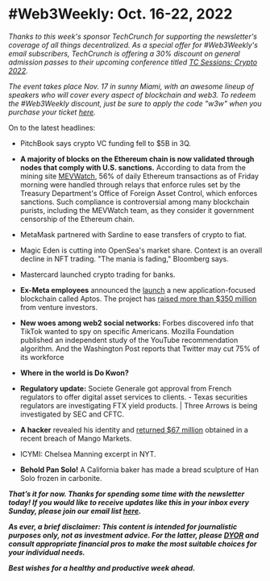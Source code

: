 # #Web3Weekly: Oct. 16-22, 2022

*Thanks to this week's sponsor TechCrunch for supporting the newsletter's coverage of all things decentralized. As a special offer for #Web3Weekly's email subscribers, TechCrunch is offering a 30% discount on  general admission passes to their upcoming conference titled [TC Sessions: Crypto 2022](https://techcrunch.com/events/tc-sessions-crypto-2022/?promo=w3w&display=true).*

*The event takes place Nov. 17 in sunny Miami, with an awesome lineup of speakers who will cover every aspect of blockchain and web3. To redeem the #Web3Weekly discount, just be sure to apply the code "w3w" when you purchase your ticket [here](https://techcrunch.com/events/tc-sessions-crypto-2022/?promo=w3w&display=true).*

On to the latest headlines:

- PitchBook says crypto VC funding fell to $5B in 3Q. <!-- Need link. Bloomberg's Hannah Miller did a story, for sure... -->

- **A majority of blocks on the Ethereum chain is now validated through nodes that comply with U.S. sanctions.** According to data from the mining site [MEVWatch](https://www.mevwatch.info/), 56% of daily Ethereum transactions as of Friday morning were handled through relays that enforce rules set by the Treasury Department's Office of Foreign Asset Control, which enforces sanctions. Such compliance is controversial among many blockchain purists, including the MEVWatch team, as they consider it government censorship of the Ethereum chain.

- MetaMask partnered with Sardine to ease transfers of crypto to fiat. <!-- https://decrypt.co/112014/ethereum-wallet-metamask-instant-bank-crypto-ach -->

- Magic Eden is cutting into OpenSea's market share. Context is an overall decline in NFT trading. "The mania is fading," Bloomberg says. <!-- Need links. Bloomberg may have coverage, perhaps link to crypto show. Check 11:40 mark or look at nonfungible.com to match. | 3q market analysis: https://nonfungible.com/news/corporate/nft-market-report-q3-2022 -->

- Mastercard launched crypto trading for banks. <!-- https://unchainedpodcast.com/mastercard-launches-crypto-trading-for-banks/ -->

- **Ex-Meta employees** announced the [launch](https://unchainedpodcast.com/aptos-mainnet-goes-live-but-the-crypto-community-is-skeptical/) a new application-focused blockchain called Aptos. The project has [raised more than $350 million](https://www.coindesk.com/business/2022/07/25/aptos-labs-raises-150m-to-revive-diem-in-ftx-ventures-led-funding-round/) from venture investors.

- **New woes among web2 social networks:** Forbes discovered info that TikTok wanted to spy on specific Americans. <!-- need link -->  Mozilla Foundation published an independent study of the YouTube recommendation algorithm. <!-- https://foundation.mozilla.org/en/youtube/user-controls/?utm_source=email&utm_campaign=youtuberr2022&utm_medium=email&utm_content=kicker_email -->  And the Washington Post reports that Twitter may cut 75% of its workforce <!-- WaPo scoop-->

- **Where in the world is Do Kwon?** <!-- Passed through Dubai. Need link... | Says in an interview with Laura Shin that there was "a massive market failure," but not a scam. https://twitter.com/laurashin/status/1582364625772969986 | Interpol looking in the metaverse. https://cointelegraph.com/news/put-your-hands-up-interpol-storms-into-the-metaverse-->

- **Regulatory update:** Societe Generale got approval from French regulators to offer digital asset services to clients. <!-- https://www.theblock.co/post/177478/france-approves-its-third-biggest-bank-to-operate-digital-asset-services --> - Texas securities regulators are investigating FTX yield products. <!-- https://unchainedpodcast.com/ftx-us-and-sam-bankman-fried-are-under-investigation-by-texas-regulator/ --> | Three Arrows is being investigated by SEC and CFTC. <!-- Need link -->

- **A hacker** revealed his identity and [returned $67 million](https://unchainedpodcast.com/mango-markets-exploiter-returns-67m-after-revealing-his-identity/) obtained in a recent breach of Mango Markets.

- ICYMI: Chelsea Manning excerpt in NYT. <!-- https://www.nytimes.com/2022/10/08/opinion/chelsea-manning.html -->

- **Behold Pan Solo!** A California baker has made a bread sculpture of Han Solo frozen in carbonite. <!-- https://www.nytimes.com/2022/10/15/us/han-solo-bakery-sculpture.html -->

<!--

Other candidates...

- New Dimon remarks at IIF conference. Says blockchain may disintermediate parts of the banking system.  <!-- need link

- Shin: Leading crypto market maker Wintermute has repaid a $96 million loan on DeFi protocol TrueFi. Wintermute’s debt repayment comes one day before the deadline and only three week after it was hacked for $160 million. <!-- https://unchainedpodcast.com/wintermute-repays-96m-loan-on-truefi-one-day-before-deadline/

- Coinbase CEO and founder Brian Armstrong is planning to sell some of his shares to fund scientific research. <!-- https://www.theblock.co/post/177435/coinbase-ceo-plans-to-sell-part-of-his-stake-to-fund-science-research

- Hoffman and Thiel are in pissing match over midterm elections. <!-- Need recent link to freshen this story up, but it is a good one to include. Ggood place to start/reference is CNBC story from a few weeks back at https://www.cnbc.com/2022/09/30/silicon-valley-billionaires-duel-over-trump-midterm-elections.html

-->

_**That’s it for now. Thanks for spending some time with the newsletter today! If you would like to receive updates like this in your inbox every Sunday, please join our email list [here](https://w3w.news).**_ <!-- Be sure to delete that last line for copy going out to existing email subscribers, of course. -->

_**As ever, a brief disclaimer: This content is intended for journalistic purposes only, not as investment advice. For the latter, please [DYOR](https://www.google.com/search?q=DYOR&sxsrf=ALiCzsbQdCxZ0zVRVuYN5L2c-89lO7I5cw%3A1663013827193&source=hp&ei=w5MfY5f5BrylptQPrba9uAo&iflsig=AJiK0e8AAAAAYx-h08-1Cfk2JUZBncAoNuCZfyyt_eDY&ved=0ahUKEwjX5q-jiZD6AhW8kokEHS1bD6cQ4dUDCAk&uact=5&oq=DYOR&gs_lcp=Cgdnd3Mtd2l6EAMyCAgAEIAEELEDMgsIABCABBCxAxCLAzIICAAQgAQQiwMyCAgAEIAEEIsDMggIABCABBCLAzIICAAQgAQQiwMyCggAEIAEEAoQiwMyBQgAEIAEMgUIABCABDIFCAAQgAQ6BAgjECc6CAguELEDEIMBOhEILhCABBCxAxCDARDHARDRAzoLCAAQgAQQsQMQgwE6CAgAELEDEIMBOgsILhCABBCxAxCDAToECAAQA1AAWLEEYJkGaABwAHgBgAHaAYgB2wOSAQUyLjEuMZgBAKABAbgBAQ&sclient=gws-wiz) and consult appropriate financial pros to make the most suitable choices for your individual needs.**_

_**Best wishes for a healthy and productive week ahead.**_  
